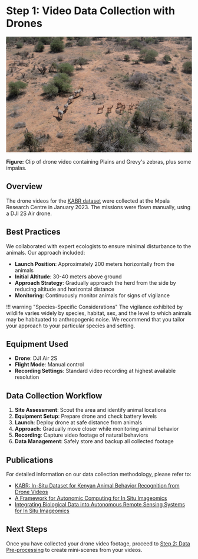 # Step 1: Video Data Collection with Drones

![Mixed Herd](../images/mixed_herd.png)

**Figure:** Clip of drone video containing Plains and Grevy's zebras, plus some impalas.

## Overview

The drone videos for the [KABR dataset](https://huggingface.co/datasets/imageomics/KABR) were collected at the Mpala Research Centre in January 2023. The missions were flown manually, using a DJI 2S Air drone.

## Best Practices

We collaborated with expert ecologists to ensure minimal disturbance to the animals. Our approach included:

- **Launch Position**: Approximately 200 meters horizontally from the animals
- **Initial Altitude**: 30-40 meters above ground
- **Approach Strategy**: Gradually approach the herd from the side by reducing altitude and horizontal distance
- **Monitoring**: Continuously monitor animals for signs of vigilance

!!! warning "Species-Specific Considerations"
    The vigilance exhibited by wildlife varies widely by species, habitat, sex, and the level to which animals may be habituated to anthropogenic noise. We recommend that you tailor your approach to your particular species and setting.

## Equipment Used

- **Drone**: DJI Air 2S
- **Flight Mode**: Manual control
- **Recording Settings**: Standard video recording at highest available resolution

## Data Collection Workflow

1. **Site Assessment**: Scout the area and identify animal locations
2. **Equipment Setup**: Prepare drone and check battery levels
3. **Launch**: Deploy drone at safe distance from animals  
4. **Approach**: Gradually move closer while monitoring animal behavior
5. **Recording**: Capture video footage of natural behaviors
6. **Data Management**: Safely store and backup all collected footage

## Publications

For detailed information on our data collection methodology, please refer to:

- [KABR: In-Situ Dataset for Kenyan Animal Behavior Recognition from Drone Videos](https://openaccess.thecvf.com/content/WACV2024W/CV4Smalls/papers/Kholiavchenko_KABR_In-Situ_Dataset_for_Kenyan_Animal_Behavior_Recognition_From_Drone_WACVW_2024_paper.pdf)
- [A Framework for Autonomic Computing for In Situ Imageomics](https://ieeexplore.ieee.org/abstract/document/10336017)
- [Integrating Biological Data into Autonomous Remote Sensing Systems for In Situ Imageomics](https://arxiv.org/abs/2407.16864)

## Next Steps

Once you have collected your drone video footage, proceed to [Step 2: Data Pre-processing](preprocessing.md) to create mini-scenes from your videos.